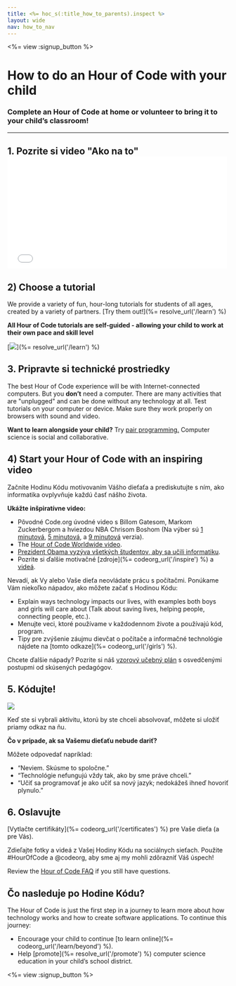 ```yaml
---
title: <%= hoc_s(:title_how_to_parents).inspect %>
layout: wide
nav: how_to_nav
---
```

<%= view :signup_button %>

# How to do an Hour of Code with your child

### Complete an Hour of Code at home or volunteer to bring it to your child’s classroom!

* * *

## 1. Pozrite si video "Ako na to" <iframe width="500" height="255" src="//www.youtube.com/embed/SrnvvWDm73k" frameborder="0" allowfullscreen mark="crwd-mark"></iframe> 

## 2) Choose a tutorial

We provide a variety of fun, hour-long tutorials for students of all ages, created by a variety of partners. [Try them out!](%= resolve_url('/learn') %)

**All Hour of Code tutorials are self-guided - allowing your child to work at their own pace and skill level**

[![](/images/fit-700/tutorials.png)](%= resolve_url('/learn') %)

## 3. Pripravte si technické prostriedky

The best Hour of Code experience will be with Internet-connected computers. But you **don’t** need a computer. There are many activities that are "unplugged" and can be done without any technology at all. Test tutorials on your computer or device. Make sure they work properly on browsers with sound and video.

**Want to learn alongside your child?** Try [pair programming.](http://www.ncwit.org/resources/pair-programming-box-power-collaborative-learning) Computer science is social and collaborative.

## 4) Start your Hour of Code with an inspiring video

Začnite Hodinu Kódu motivovaním Vášho dieťaťa a prediskutujte s ním, ako informatika ovplyvňuje každú časť nášho života.

**Ukážte inšpiratívne video:**

- Pôvodné Code.org úvodné video s Billom Gatesom, Markom Zuckerbergom a hviezdou NBA Chrisom Boshom (Na výber sú [1 minutová](https://www.youtube.com/watch?v=qYZF6oIZtfc), [5 minutová](https://www.youtube.com/watch?v=nKIu9yen5nc), a [9 minutová](https://www.youtube.com/watch?v=dU1xS07N-FA) verzia).
- The [Hour of Code Worldwide video](https://www.youtube.com/watch?v=KsOIlDT145A).
- [Prezident Obama vyzýva všetkých študentov, aby sa učili informatiku](https://www.youtube.com/watch?v=6XvmhE1J9PY).
- Pozrite si ďalšie motivačné [zdroje](%= codeorg_url('/inspire') %) a [videá](https://www.youtube.com/playlist?list=PLzdnOPI1iJNfpD8i4Sx7U0y2MccnrNZuP).

Nevadí, ak Vy alebo Vaše dieťa neovládate prácu s počítačmi. Ponúkame Vám niekoľko nápadov, ako môžete začať s Hodinou Kódu:

- Explain ways technology impacts our lives, with examples both boys and girls will care about (Talk about saving lives, helping people, connecting people, etc.).
- Menujte veci, ktoré používame v každodennom živote a používajú kód, program.
- Tipy pre zvýšenie záujmu dievčat o počítače a informačné technológie nájdete na [tomto odkaze](%= codeorg_url('/girls') %).

Chcete ďalšie nápady? Pozrite si náš [ vzorový učebný plán](/files/AfterschoolEducatorLessonPlanOutline.docx) s osvedčenými postupmi od skúsených pedagógov.

## 5. Kódujte!

<img src="/images/fit-700/tutorial-short-link.png" />

Keď ste si vybrali aktivitu, ktorú by ste chceli absolvovať, môžete si uložiť priamy odkaz na ňu.

**Čo v prípade, ak sa Vašemu dieťaťu nebude dariť?**

Môžete odpovedať napríklad:

- “Neviem. Skúsme to spoločne.”
- “Technológie nefungujú vždy tak, ako by sme práve chceli.”
- “Učiť sa programovať je ako učiť sa nový jazyk; nedokážeš ihneď hovoriť plynulo.”

## 6. Oslavujte

[Vytlačte certifikáty](%= codeorg_url('/certificates') %) pre Vaše dieťa (a pre Vás).

Zdieľajte fotky a videá z Vašej Hodiny Kódu na sociálnych sieťach. Použite #HourOfCode a @codeorg, aby sme aj my mohli zdôrazniť Váš úspech!

Review the [Hour of Code FAQ](https://support.code.org/hc/en-us/categories/200147083-Hour-of-Code) if you still have questions.

## Čo nasleduje po Hodine Kódu?

The Hour of Code is just the first step in a journey to learn more about how technology works and how to create software applications. To continue this journey:

- Encourage your child to continue [to learn online](%= codeorg_url('/learn/beyond') %).
- Help [promote](%= resolve_url('/promote') %) computer science education in your child’s school district.

<%= view :signup_button %>